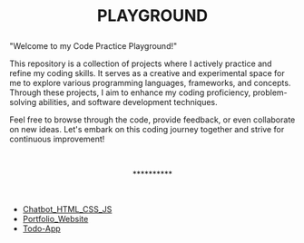 # <p align="center">**PLAYGROUND**</p>
"Welcome to my Code Practice Playground!"

This repository is a collection of projects where I actively practice and refine my coding skills. It serves as a creative and experimental space for me to explore various programming languages, frameworks, and concepts. Through these projects, I aim to enhance my coding proficiency, problem-solving abilities, and software development techniques.

Feel free to browse through the code, provide feedback, or even collaborate on new ideas. Let's embark on this coding journey together and strive for continuous improvement!

<br>
<p align="center">**********</p>
<br>

- [Chatbot_HTML_CSS_JS](https://github.com/codenvibes/playground/tree/master/Chatbot_HTML_CSS_JS)
- [Portfolio_Website](https://github.com/codenvibes/playground/tree/master/Portfolio_Website)
- [Todo-App](https://github.com/codenvibes/playground/tree/master/todo-app)